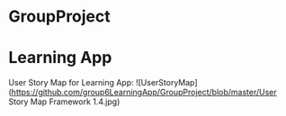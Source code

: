# GroupProject
<h1><b>Learning App</b></h1>

User Story Map for Learning App:
![UserStoryMap](https://github.com/group6LearningApp/GroupProject/blob/master/User Story Map Framework 1.4.jpg)
